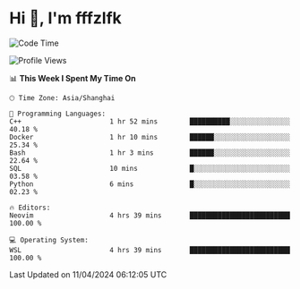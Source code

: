 # Hi 👋, I'm fffzlfk

<!--START_SECTION:waka-->
![Code Time](http://img.shields.io/badge/Code%20Time-691%20hrs%2025%20mins-blue)

![Profile Views](http://img.shields.io/badge/Profile%20Views-0-blue)

📊 **This Week I Spent My Time On** 

```text
🕑︎ Time Zone: Asia/Shanghai

💬 Programming Languages: 
C++                      1 hr 52 mins        ██████████░░░░░░░░░░░░░░░   40.18 % 
Docker                   1 hr 10 mins        ██████░░░░░░░░░░░░░░░░░░░   25.34 % 
Bash                     1 hr 3 mins         ██████░░░░░░░░░░░░░░░░░░░   22.64 % 
SQL                      10 mins             █░░░░░░░░░░░░░░░░░░░░░░░░   03.58 % 
Python                   6 mins              █░░░░░░░░░░░░░░░░░░░░░░░░   02.23 % 

🔥 Editors: 
Neovim                   4 hrs 39 mins       █████████████████████████   100.00 % 

💻 Operating System: 
WSL                      4 hrs 39 mins       █████████████████████████   100.00 % 
```


 Last Updated on 11/04/2024 06:12:05 UTC
<!--END_SECTION:waka-->
